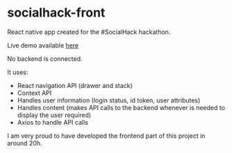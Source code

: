 # socialhack-front

React native app created for the #SocialHack hackathon.

Live demo available [here](http://socialhack-frontend.s3-website-eu-west-1.amazonaws.com/)

No backend is connected.

It uses:
 - React navigation API (drawer and stack)
 - Context API 
  - Handles user information (login status, id token, user attributes)
  - Handles content (makes API calls to the backend whenever is needed to display the user required)
 - Axios to handle API calls

I am very proud to have developed the frontend part of this project in around 20h. 
 
